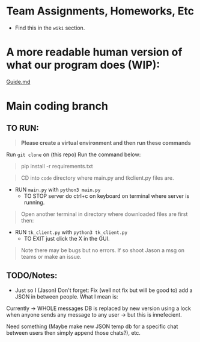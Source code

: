 # Team Assignments, Homeworks, Etc
- Find this in the `wiki` section.

# A more readable human version of what our program does (WIP):

[Guide.md](guide/guide.md)


# Main coding branch 

## TO RUN:
> **Please create a virtual environment and then run these commands**

Run `git clone` on (this repo)
Run the command below:
> pip install -r requirements.txt

> CD into `code` directory where main.py and tkclient.py files are.
* RUN `main.py` with `python3 main.py`
    - TO STOP server do ctrl+c on keyboard on terminal where server is running.
    
> Open another terminal in directory where downloaded files are first then:
* RUN `tk_client.py` with `python3 tk_client.py`
    - TO EXIT just click the X in the GUI.

> Note there may be bugs but no errors. If so shoot Jason a msg on teams or make an issue.

## TODO/Notes:

- Just so I (Jason) Don't forget: Fix (well not fix but will be good to) add a JSON in between people. What I mean is:

Currently -> WHOLE messages DB is replaced by new version using a lock when anyone sends any message to any user -> but this is innefecient. 

Need something (Maybe make new JSON temp db for a specific chat between users then simply append those chats?), etc.
